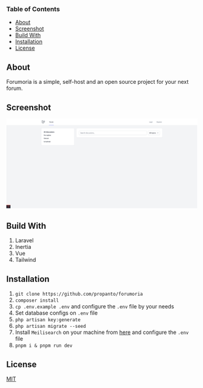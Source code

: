 ### Table of Contents

- [About](#about)
- [Screenshot](#screenshot)
- [Build With](#build-with)
- [Installation](#installation)
- [License](#license)

## <a name="about">About</a>

Forumoria is a simple, self-host and an open source project for your next forum.

## <a name="screenshot">Screenshot</a>

![Forumoria screenshot](/screenshot.png)

## <a name="build-with">Build With</a>

1. Laravel
2. Inertia
3. Vue
4. Tailwind

## <a name="installation">Installation</a>

1. `git clone https://github.com/propanto/forumoria`
2. `composer install`
3. `cp .env.example .env` and configure the `.env` file by your needs
4. Set database configs on `.env` file
5. `php artisan key:generate`
6. `php artisan migrate --seed`
7. Install `Meilisearch` on your machine from [here](https://www.meilisearch.com/docs/learn/getting_started/installation) and configure the `.env` file
8. `pnpm i & pnpm run dev`

## <a name="license">License</a>

[MIT](./LICENSE)
